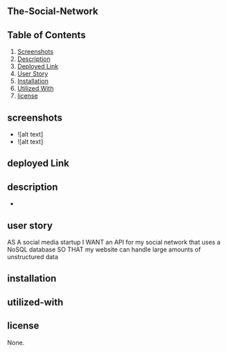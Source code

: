 ## The-Social-Network

## Table of Contents 
 1. [Screenshots](#screenshots)
 2. [Description](#description)
 3. [Deployed Link](#deployed-link)
 3. [User Story](#user-story)
 4. [Installation](#installation)
 5. [Utilized With](#utilized-with)
 6. [license](#license)

 
 ## screenshots
 - ![alt text]
 - ![alt text]

 ## deployed Link

 
 ## description 
- 

 ## user story
AS A social media startup
I WANT an API for my social network that uses a NoSQL database
SO THAT my website can handle large amounts of unstructured data

## installation


## utilized-with



## license

None.
